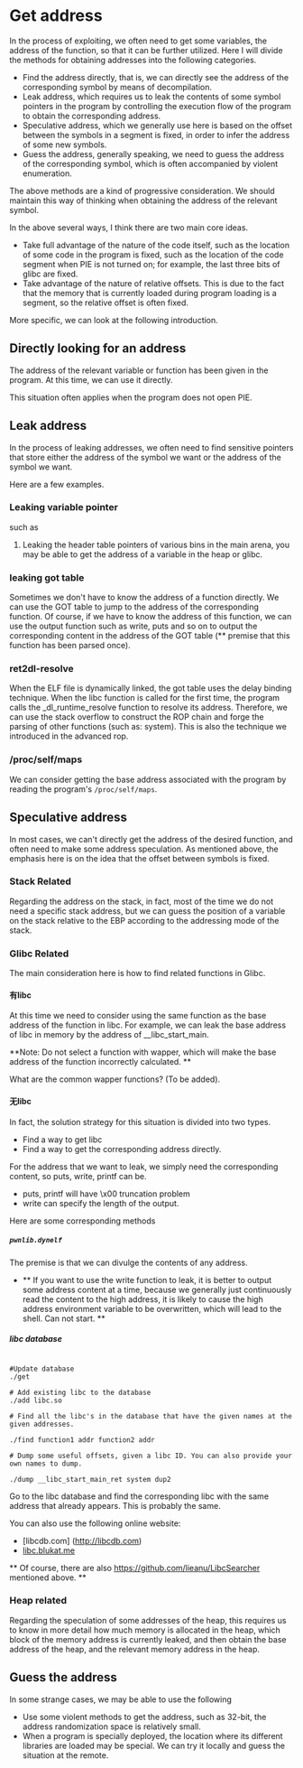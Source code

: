 # Get address


In the process of exploiting, we often need to get some variables, the address of the function, so that it can be further utilized. Here I will divide the methods for obtaining addresses into the following categories.


- Find the address directly, that is, we can directly see the address of the corresponding symbol by means of decompilation.
- Leak address, which requires us to leak the contents of some symbol pointers in the program by controlling the execution flow of the program to obtain the corresponding address.
- Speculative address, which we generally use here is based on the offset between the symbols in a segment is fixed, in order to infer the address of some new symbols.
- Guess the address, generally speaking, we need to guess the address of the corresponding symbol, which is often accompanied by violent enumeration.


The above methods are a kind of progressive consideration. We should maintain this way of thinking when obtaining the address of the relevant symbol.


In the above several ways, I think there are two main core ideas.


- Take full advantage of the nature of the code itself, such as the location of some code in the program is fixed, such as the location of the code segment when PIE is not turned on; for example, the last three bits of glibc are fixed.
- Take advantage of the nature of relative offsets. This is due to the fact that the memory that is currently loaded during program loading is a segment, so the relative offset is often fixed.


More specific, we can look at the following introduction.


## Directly looking for an address


The address of the relevant variable or function has been given in the program. At this time, we can use it directly.


This situation often applies when the program does not open PIE.


## Leak address


In the process of leaking addresses, we often need to find sensitive pointers that store either the address of the symbol we want or the address of the symbol we want.


Here are a few examples.


### Leaking variable pointer


such as


1. Leaking the header table pointers of various bins in the main arena, you may be able to get the address of a variable in the heap or glibc.


### leaking got table


Sometimes we don&#39;t have to know the address of a function directly. We can use the GOT table to jump to the address of the corresponding function. Of course, if we have to know the address of this function, we can use the output function such as write, puts and so on to output the corresponding content in the address of the GOT table (** premise that this function has been parsed once).


### ret2dl-resolve 



When the ELF file is dynamically linked, the got table uses the delay binding technique. When the libc function is called for the first time, the program calls the _dl_runtime_resolve function to resolve its address. Therefore, we can use the stack overflow to construct the ROP chain and forge the parsing of other functions (such as: system). This is also the technique we introduced in the advanced rop.


### /proc/self/maps



We can consider getting the base address associated with the program by reading the program&#39;s `/proc/self/maps`.


## Speculative address


In most cases, we can&#39;t directly get the address of the desired function, and often need to make some address speculation. As mentioned above, the emphasis here is on the idea that the offset between symbols is fixed.


### Stack Related



Regarding the address on the stack, in fact, most of the time we do not need a specific stack address, but we can guess the position of a variable on the stack relative to the EBP according to the addressing mode of the stack.


### Glibc Related



The main consideration here is how to find related functions in Glibc.


#### 有libc


At this time we need to consider using the same function as the base address of the function in libc. For example, we can leak the base address of libc in memory by the address of __libc_start_main.


**Note: Do not select a function with wapper, which will make the base address of the function incorrectly calculated. **


What are the common wapper functions? (To be added).


#### 无libc


In fact, the solution strategy for this situation is divided into two types.


- Find a way to get libc
- Find a way to get the corresponding address directly.


For the address that we want to leak, we simply need the corresponding content, so puts, write, printf can be.


- puts, printf will have \x00 truncation problem
- write can specify the length of the output.


Here are some corresponding methods


##### `pwnlib.dynelf`


The premise is that we can divulge the contents of any address.


- ** If you want to use the write function to leak, it is better to output some address content at a time, because we generally just continuously read the content to the high address, it is likely to cause the high address environment variable to be overwritten, which will lead to the shell. Can not start. **


##### libc database


```shell

#Update database
./get

# Add existing libc to the database
./add libc.so 

# Find all the libc's in the database that have the given names at the given addresses. 

./find function1 addr function2 addr

# Dump some useful offsets, given a libc ID. You can also provide your own names to dump.

./dump __libc_start_main_ret system dup2

```



Go to the libc database and find the corresponding libc with the same address that already appears. This is probably the same.


You can also use the following online website:


- [libcdb.com] (http://libcdb.com)
- [libc.blukat.me](https://libc.blukat.me)



** Of course, there are also https://github.com/lieanu/LibcSearcher mentioned above. **


### Heap related



Regarding the speculation of some addresses of the heap, this requires us to know in more detail how much memory is allocated in the heap, which block of the memory address is currently leaked, and then obtain the base address of the heap, and the relevant memory address in the heap.


## Guess the address


In some strange cases, we may be able to use the following


- Use some violent methods to get the address, such as 32-bit, the address randomization space is relatively small.
- When a program is specially deployed, the location where its different libraries are loaded may be special. We can try it locally and guess the situation at the remote.